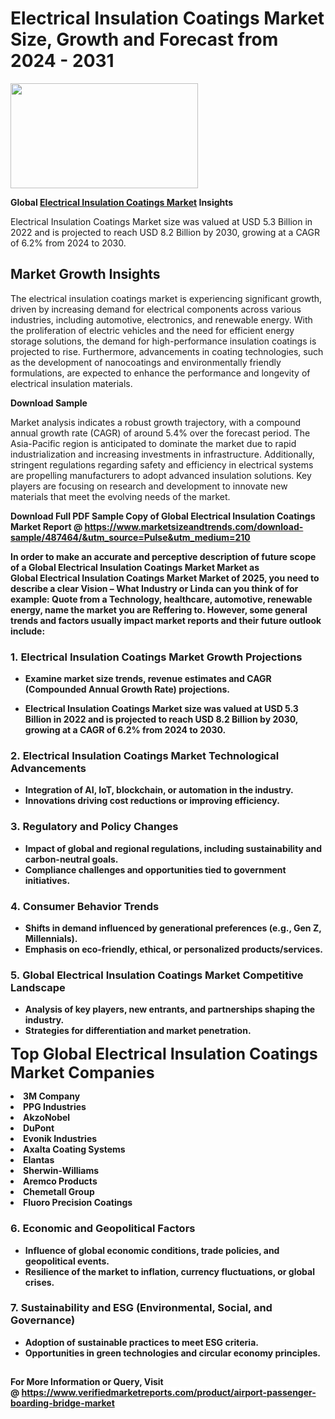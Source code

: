 <H1>Electrical Insulation Coatings Market Size, Growth and Forecast from 2024 - 2031</H1><img class="aligncenter size-medium wp-image-584254" src="https://thirdeyenews.in/wp-content/uploads/2024/09/Global-Market-Research-300x168.jpeg" alt="" width="300" height="168" /><p><strong>Global&nbsp;<a href="https://www.marketsizeandtrends.com/download-sample/487464/&amp;utm_source=Pulse&amp;utm_medium=210">Electrical Insulation Coatings Market</a> Insights</strong></p><p>Electrical Insulation Coatings Market size was valued at USD 5.3 Billion in 2022 and is projected to reach USD 8.2 Billion by 2030, growing at a CAGR of 6.2% from 2024 to 2030.</p><p><h2>Market Growth Insights</h2> <p>The electrical insulation coatings market is experiencing significant growth, driven by increasing demand for electrical components across various industries, including automotive, electronics, and renewable energy. With the proliferation of electric vehicles and the need for efficient energy storage solutions, the demand for high-performance insulation coatings is projected to rise. Furthermore, advancements in coating technologies, such as the development of nanocoatings and environmentally friendly formulations, are expected to enhance the performance and longevity of electrical insulation materials.</p> <p><strong>Download Sample</strong></p> <p>Market analysis indicates a robust growth trajectory, with a compound annual growth rate (CAGR) of around 5.4% over the forecast period. The Asia-Pacific region is anticipated to dominate the market due to rapid industrialization and increasing investments in infrastructure. Additionally, stringent regulations regarding safety and efficiency in electrical systems are propelling manufacturers to adopt advanced insulation solutions. Key players are focusing on research and development to innovate new materials that meet the evolving needs of the market.</p> <p><strong></p><p><span class=""><strong>Download Full PDF Sample Copy of Global Electrical Insulation Coatings Market Report</strong> @ <a href="https://www.marketsizeandtrends.com/download-sample/487464/&amp;utm_source=Pulse&amp;utm_medium=210" target="_blank">https://www.marketsizeandtrends.com/download-sample/487464/&amp;utm_source=Pulse&amp;utm_medium=210</a></span></p><p>In order to make an accurate and perceptive description of future scope of a Global&nbsp;Electrical Insulation Coatings Market Market as Global&nbsp;Electrical Insulation Coatings Market Market of 2025, you need to describe a clear Vision &ndash; What Industry or Linda can you think of for example: Quote from a Technology, healthcare, automotive, renewable energy, name the market you are Reffering to. However, some general trends and factors usually impact market reports and their future outlook include:</p><h3>1.&nbsp;<strong>Electrical Insulation Coatings Market Growth Projections</strong></h3><ul><li>Examine market size trends, revenue estimates and CAGR (Compounded Annual Growth Rate) projections.</li><li><p>Electrical Insulation Coatings Market size was valued at USD 5.3 Billion in 2022 and is projected to reach USD 8.2 Billion by 2030, growing at a CAGR of 6.2% from 2024 to 2030.</p></li></ul><h3>2.&nbsp;<strong>Electrical Insulation Coatings Market Technological Advancements</strong></h3><ul><li>Integration of AI, IoT, blockchain, or automation in the industry.</li><li>Innovations driving cost reductions or improving efficiency.</li></ul><h3>3.&nbsp;<strong>Regulatory and Policy Changes</strong></h3><ul><li>Impact of global and regional regulations, including sustainability and carbon-neutral goals.</li><li>Compliance challenges and opportunities tied to government initiatives.</li></ul><h3>4.&nbsp;<strong>Consumer Behavior Trends</strong></h3><ul><li>Shifts in demand influenced by generational preferences (e.g., Gen Z, Millennials).</li><li>Emphasis on eco-friendly, ethical, or personalized products/services.</li></ul><h3>5.&nbsp;<strong>Global Electrical Insulation Coatings Market Competitive Landscape</strong></h3><ul><li>Analysis of key players, new entrants, and partnerships shaping the industry.</li><li>Strategies for differentiation and market penetration.</li></ul><p data-pm-slice="1 1 []"><span style="color: inherit; font-family: inherit; font-size: 25px;">Top Global Electrical Insulation Coatings Market Companies</span></p><div class="" data-test-id=""><p><li>3M Company</li><li> PPG Industries</li><li> AkzoNobel</li><li> DuPont</li><li> Evonik Industries</li><li> Axalta Coating Systems</li><li> Elantas</li><li> Sherwin-Williams</li><li> Aremco Products</li><li> Chemetall Group</li><li> Fluoro Precision Coatings</li></p></div><h3>6.&nbsp;<strong>Economic and Geopolitical Factors</strong></h3><ul><li>Influence of global economic conditions, trade policies, and geopolitical events.</li><li>Resilience of the market to inflation, currency fluctuations, or global crises.</li></ul><h3>7.&nbsp;<strong>Sustainability and ESG (Environmental, Social, and Governance)</strong></h3><ul><li>Adoption of sustainable practices to meet ESG criteria.</li><li>Opportunities in green technologies and circular economy principles.</li></ul><h2><strong style="font-size: 14px;">For More Information or Query, Visit @&nbsp;</strong><a style="background-color: #ffffff; font-size: 14px;" href="https://www.marketsizeandtrends.com/report/electrical-insulation-coatings-market/" target="_blank">https://www.verifiedmarketreports.com/product/airport-passenger-boarding-bridge-market</a></h2>
